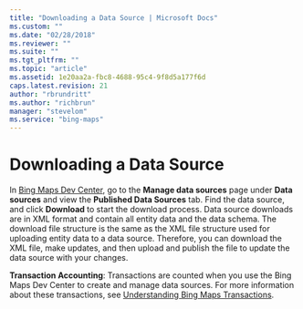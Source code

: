 ```yaml
---
title: "Downloading a Data Source | Microsoft Docs"
ms.custom: ""
ms.date: "02/28/2018"
ms.reviewer: ""
ms.suite: ""
ms.tgt_pltfrm: ""
ms.topic: "article"
ms.assetid: 1e20aa2a-fbc8-4688-95c4-9f8d5a177f6d
caps.latest.revision: 21
author: "rbrundritt"
ms.author: "richbrun"
manager: "stevelom"
ms.service: "bing-maps"
---
```


# Downloading a Data Source

In [Bing Maps Dev Center](https://www.bingmapsportal.com/), go to the **Manage data sources** page under **Data sources** and view the **Published Data Sources** tab. Find the data source, and click **Download** to start the download process. Data source downloads are in XML format and contain all entity data and the data schema. The download file structure is the same as the XML file structure used for uploading entity data to a data source. Therefore, you can download the XML file, make updates, and then upload and publish the file to update the data source with your changes.  
  
 **Transaction Accounting**: Transactions are counted when you use the Bing Maps Dev Center to create and manage data sources. For more information about these transactions, see [Understanding Bing Maps Transactions](../understanding-bing-maps-transactions.md).